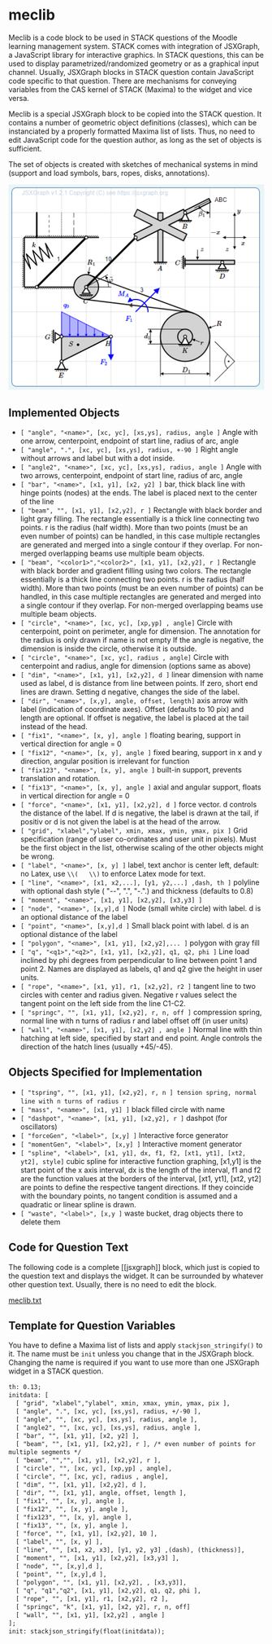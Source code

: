 # meclib

Meclib is a code block to be used in STACK questions of the Moodle learning management system. STACK comes with integration of JSXGraph, a JavaScript library for interactive graphics. In STACK questions, this can be used to display parametrized/randomized geometry or as a graphical input channel. Usually, JSXGraph blocks in STACK question contain JavaScript code specific to that question. There are mechanisms for conveying variables from the CAS kernel of STACK (Maxima) to the widget and vice versa.

Meclib is a special JSXGraph block to be copied into the STACK question. It contains a number of geometric object definitions (classes), which can be instanciated by a properly formatted Maxima list of lists. Thus, no need to edit JavaScript code for the question author, as long as the set of objects is sufficient.

The set of objects is created with sketches of mechanical systems in mind (support and load symbols, bars, ropes, disks, annotations).

![Demo](demo2.png?raw=true "Screenshot from the demo question")

## Implemented Objects

<ul><li><code>[ "angle", "&lt;name&gt;", [xc, yc], [xs,ys], radius, angle ]</code> Angle with one arrow, centerpoint, endpoint of start line, radius of arc, angle</li>
<li><code>[ "angle", ".", [xc, yc], [xs,ys], radius, +-90 ]</code> Right angle without arrows and label but with a dot inside.</li>
<li><code>[ "angle2", "&lt;name&gt;", [xc, yc], [xs,ys], radius, angle ]</code> Angle with two  arrows, centerpoint, endpoint of start line, radius of arc, angle</li>
<li><code>[ "bar", "&lt;name&gt;", [x1, y1], [x2, y2] ]</code>  bar, thick black line with hinge points (nodes) at the ends. The label is placed next to the center of the line </li>
<li><code>[ "beam", "", [x1, y1], [x2,y2], r ]</code> Rectangle with black border and light gray filling. The rectangle essentially is a thick line connecting two points. r is the radius (half width). More than two points (must be an even number of points) can be handled, in this case multiple rectangles are generated and merged into a single contour if they overlap. For non-merged overlapping beams use multiple beam objects.</li>
<li><code>[ "beam", "&lt;color1&gt;","&lt;color2&gt;", [x1, y1], [x2,y2], r ]</code> Rectangle with black border and gradient filling using two colors. The rectangle essentially is a thick line connecting two points. r is the radius (half width).  More than two points (must be an even number of points) can be handled, in this case multiple rectangles are generated and merged into a single contour if they overlap.  For non-merged overlapping beams use multiple beam objects.</li>
<li><code>[ "circle", "&lt;name&gt;", [xc, yc], [xp,yp] , angle]</code> Circle with centerpoint, point on perimeter, angle for dimension.  The annotation for the radius is only drawn if name is not empty If the angle is negative, the dimension is inside the circle, otherwise it is outside.</li>
<li><code>[ "circle", "&lt;name&gt;", [xc, yc], radius , angle]</code> Circle with centerpoint and radius, angle for dimension (options same as above)</li>
<li><code>[ "dim", "&lt;name&gt;", [x1, y1], [x2,y2], d ]</code> linear dimension with name used as label, d is distance from line between points. If zero, short end lines are drawn. Setting d negative, changes the side of the label.</li>
<li><code>[ "dir", "&lt;name&gt;", [x,y], angle, offset, length]</code> axis arrow with label (indication of coordinate axes). Offset (defaults to 10 pix) and length are optional. If offset is negative, the label is placed at the tail instead of the head.</li>
<li><code>[ "fix1", "&lt;name&gt;", [x, y], angle ]</code> floating bearing, support in vertical direction for angle = 0</li>
<li><code>[ "fix12", "&lt;name&gt;", [x, y], angle ]</code> fixed bearing, support in x and y direction, angular position is irrelevant for function</li>
<li><code>[ "fix123", "&lt;name&gt;", [x, y], angle ]</code> built-in support, prevents translation and rotation.</li>
<li><code>[ "fix13", "&lt;name&gt;", [x, y], angle ]</code> axial and angular support, floats in vertical direction for angle = 0</li>
<li><code>[ "force", "&lt;name&gt;", [x1, y1], [x2,y2], d ]</code> force vector. d controls the distance of the label. If d is negative, the label is drawn at the tail, if positiv or d is not given the label is at the head of the arrow.</li>
<li><code>[ "grid", "xlabel","ylabel", xmin, xmax, ymin, ymax, pix ]</code> Grid specification (range of user co-ordinates and user unit in pixels). Must be the first object in the list, otherwise scaling of the other objects might be wrong.</li>
<li><code>[ "label", "&lt;name&gt;", [x, y] ]</code> label, text anchor is center left, default: no Latex, use <code>\<span class="nolink">\(   \\)</span></code> to enforce Latex mode for text.</li>
<li><code>[ "line", "&lt;name&gt;", [x1, x2,...], [y1, y2,...] ,dash, th ]</code>  polyline with optional dash style ( "--", ".", "-.".) and thickness (defaults to 0.8)</li>
<li><code>[ "moment", "&lt;name&gt;", [x1, y1], [x2,y2], [x3,y3] ]</code></li>
<li><code>[ "node", "&lt;name&gt;", [x,y],d ]</code> Node (small white circle) with label. d is an optional distance of the label</li>
<li><code>[ "point", "&lt;name&gt;", [x,y],d ]</code> Small black point with label. d is an optional distance of the label</li>
<li><code>[ "polygon", "&lt;name&gt;", [x1, y1], [x2,y2],... ]</code> polygon with gray fill</li>
<li><code>[ "q", "&lt;q1&gt;","&lt;q2&gt;", [x1, y1], [x2,y2], q1, q2, phi ]</code> Line load inclined by phi degrees from perpendicular to line between point 1 and point 2. Names are displayed as labels, q1 and q2 give the height in user units.</li>
<li><code>[ "rope", "&lt;name&gt;", [x1, y1], r1, [x2,y2], r2 ]</code>  tangent line to two circles with center and radius given. Negative r values select the tangent point on the left side from the line C1-C2.</li>
<li><code>[ "springc", "", [x1, y1], [x2,y2], r, n, off ]</code>  compression spring, normal line with n turns of radius r and label offset off (in user units)</li><li><code>[ "wall", "&lt;name&gt;", [x1, y1], [x2,y2] , angle ]</code> Normal line with thin hatching at left side, specified by start and end point. Angle controls the direction of the hatch lines (usually +45/-45).</li>
</ul>

## Objects Specified for Implementation

<ul><li><code>[ "tspring", "", [x1, y1], [x2,y2], r, n ] tension spring, normal line with n turns of radius r</code></li>
<li><code>[ "mass", "&lt;name&gt;", [x1, y1] ]</code> black filled circle with name</li>
<li><code>[ "dashpot", "&lt;name&gt;", [x1, y1], [x2,y2], r ]</code> dashpot (for oscillators)</li>
<li><code>[ "forceGen", "&lt;label&gt;", [x,y] ]</code> Interactive force generator</li>
<li><code>[ "momentGen", "&lt;label&gt;", [x,y] ]</code> Interactive moment generator</li>
<li><code>[ "spline", "&lt;label&gt;", [x1, y1], dx, f1, f2, [xt1, yt1], [xt2, yt2], style]</code> cubic spline for interactive function graphing, [x1,y1] is the start point of the x axis interval, dx is the length of the interval, f1 and f2 are the function values at the borders of the interval, [xt1, yt1], [xt2, yt2] are points to define the respective tangent directions. If they coincide with the boundary points, no tangent condition is assumed and a quadratic or linear spline is drawn.</li>
<li><code>[ "waste", "&lt;label&gt;", [x,y ]</code> waste bucket, drag objects there to delete them</li>
</ul>

## Code for Question Text

The following code is a complete [[jsxgraph]] block, which just is copied to the question text and displays the widget. It can be surrounded by whatever other question text.
Usually, there is no need to edit the block.

[meclib.txt](meclib.txt)

## Template for Question Variables

You have to define a Maxima list of lists and apply `stackjson_stringify()` to it. The name must be `init` unless you change that in the JSXGraph block.
Changing the name is required if you want to use more than one JSXGraph widget in a STACK question.

```
th: 0.13;
initdata: [ 
  [ "grid", "xlabel","ylabel", xmin, xmax, ymin, ymax, pix ],
  [ "angle", ".", [xc, yc], [xs,ys], radius, +/-90 ],
  [ "angle", "", [xc, yc], [xs,ys], radius, angle ],
  [ "angle2", "", [xc, yc], [xs,ys], radius, angle ],
  [ "bar", "", [x1, y1], [x2, y2] ],
  [ "beam", "", [x1, y1], [x2,y2], r ], /* even number of points for multiple segments */
  [ "beam", "","", [x1, y1], [x2,y2], r ],
  [ "circle", "", [xc, yc], [xp,yp] , angle],
  [ "circle", "", [xc, yc], radius , angle],
  [ "dim", "", [x1, y1], [x2,y2], d ],
  [ "dir", "", [x1, y1], angle, offset, length ],
  [ "fix1", "", [x, y], angle ],
  [ "fix12", "", [x, y], angle ],
  [ "fix123", "", [x, y], angle ],
  [ "fix13", "", [x, y], angle ],
  [ "force", "", [x1, y1], [x2,y2], 10 ],
  [ "label", "", [x, y] ],
  [ "line", "", [x1, x2, x3], [y1, y2, y3] ,(dash), (thickness)],
  [ "moment", "", [x1, y1], [x2,y2], [x3,y3] ],
  [ "node", "", [x,y],d ],
  [ "point", "", [x,y],d ],
  [ "polygon", "", [x1, y1], [x2,y2], , [x3,y3]],
  [ "q", "q1","q2", [x1, y1], [x2,y2], q1, q2, phi ],
  [ "rope", "", [x1, y1], r1, [x2,y2], r2 ],
  [ "springc", "k", [x1, y1], [x2, y2], r, n, off]
  [ "wall", "", [x1, y1], [x2,y2] , angle ]
];
init: stackjson_stringify(float(initdata));
```
